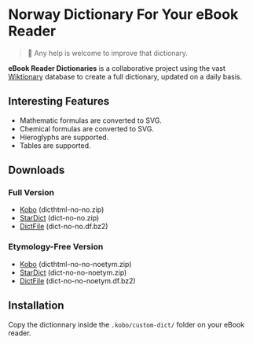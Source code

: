 # Norway Dictionary For Your eBook Reader

> :construction: Any help is welcome to improve that dictionary.

**eBook Reader Dictionaries** is a collaborative project using the vast [Wiktionary](https://no.wiktionary.org/) database to create a full dictionary, updated on a daily basis.

## Interesting Features

- Mathematic formulas are converted to SVG.
- Chemical formulas are converted to SVG.
- Hieroglyphs are supported.
- Tables are supported.

## Downloads

### Full Version

- [Kobo](https://github.com/BoboTiG/ebook-reader-dict/releases/download/no/dicthtml-no-no.zip) (dicthtml-no-no.zip)
- [StarDict](https://github.com/BoboTiG/ebook-reader-dict/releases/download/no/dict-no-no.zip) (dict-no-no.zip)
- [DictFile](https://github.com/BoboTiG/ebook-reader-dict/releases/download/no/dict-no-no.df.bz2) (dict-no-no.df.bz2)

### Etymology-Free Version

- [Kobo](https://github.com/BoboTiG/ebook-reader-dict/releases/download/no/dicthtml-no-no-noetym.zip) (dicthtml-no-no-noetym.zip)
- [StarDict](https://github.com/BoboTiG/ebook-reader-dict/releases/download/no/dict-no-no-noetym.zip) (dict-no-no-noetym.zip)
- [DictFile](https://github.com/BoboTiG/ebook-reader-dict/releases/download/no/dict-no-no-noetym.df.bz2) (dict-no-no-noetym.df.bz2)

## Installation

Copy the dictionnary inside the `.kobo/custom-dict/` folder on your eBook reader.
